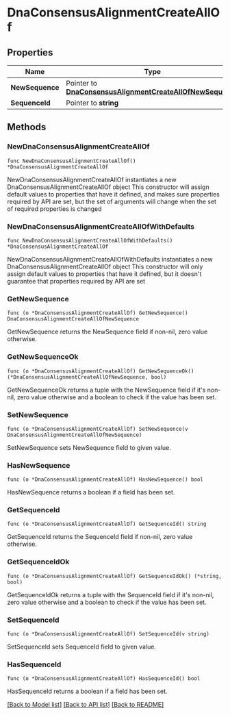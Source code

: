 # DnaConsensusAlignmentCreateAllOf

## Properties

Name | Type | Description | Notes
------------ | ------------- | ------------- | -------------
**NewSequence** | Pointer to [**DnaConsensusAlignmentCreateAllOfNewSequence**](DnaConsensusAlignmentCreateAllOfNewSequence.md) |  | [optional] 
**SequenceId** | Pointer to **string** |  | [optional] 

## Methods

### NewDnaConsensusAlignmentCreateAllOf

`func NewDnaConsensusAlignmentCreateAllOf() *DnaConsensusAlignmentCreateAllOf`

NewDnaConsensusAlignmentCreateAllOf instantiates a new DnaConsensusAlignmentCreateAllOf object
This constructor will assign default values to properties that have it defined,
and makes sure properties required by API are set, but the set of arguments
will change when the set of required properties is changed

### NewDnaConsensusAlignmentCreateAllOfWithDefaults

`func NewDnaConsensusAlignmentCreateAllOfWithDefaults() *DnaConsensusAlignmentCreateAllOf`

NewDnaConsensusAlignmentCreateAllOfWithDefaults instantiates a new DnaConsensusAlignmentCreateAllOf object
This constructor will only assign default values to properties that have it defined,
but it doesn't guarantee that properties required by API are set

### GetNewSequence

`func (o *DnaConsensusAlignmentCreateAllOf) GetNewSequence() DnaConsensusAlignmentCreateAllOfNewSequence`

GetNewSequence returns the NewSequence field if non-nil, zero value otherwise.

### GetNewSequenceOk

`func (o *DnaConsensusAlignmentCreateAllOf) GetNewSequenceOk() (*DnaConsensusAlignmentCreateAllOfNewSequence, bool)`

GetNewSequenceOk returns a tuple with the NewSequence field if it's non-nil, zero value otherwise
and a boolean to check if the value has been set.

### SetNewSequence

`func (o *DnaConsensusAlignmentCreateAllOf) SetNewSequence(v DnaConsensusAlignmentCreateAllOfNewSequence)`

SetNewSequence sets NewSequence field to given value.

### HasNewSequence

`func (o *DnaConsensusAlignmentCreateAllOf) HasNewSequence() bool`

HasNewSequence returns a boolean if a field has been set.

### GetSequenceId

`func (o *DnaConsensusAlignmentCreateAllOf) GetSequenceId() string`

GetSequenceId returns the SequenceId field if non-nil, zero value otherwise.

### GetSequenceIdOk

`func (o *DnaConsensusAlignmentCreateAllOf) GetSequenceIdOk() (*string, bool)`

GetSequenceIdOk returns a tuple with the SequenceId field if it's non-nil, zero value otherwise
and a boolean to check if the value has been set.

### SetSequenceId

`func (o *DnaConsensusAlignmentCreateAllOf) SetSequenceId(v string)`

SetSequenceId sets SequenceId field to given value.

### HasSequenceId

`func (o *DnaConsensusAlignmentCreateAllOf) HasSequenceId() bool`

HasSequenceId returns a boolean if a field has been set.


[[Back to Model list]](../README.md#documentation-for-models) [[Back to API list]](../README.md#documentation-for-api-endpoints) [[Back to README]](../README.md)


